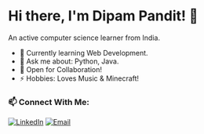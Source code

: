 # Hi there, I'm Dipam Pandit! 👋

An active computer science learner from India.
- 🌱 Currently learning Web Development.
- 💬 Ask me about: Python, Java.
- 🤝 Open for Collaboration!
- ⚡ Hobbies: Loves Music & Minecraft!


### 📫 Connect With Me:  
[![LinkedIn](https://img.shields.io/badge/-LinkedIn-0077B5?style=flat-square&logo=linkedin&logoColor=white)](https://linkedin.com/in/dipampandit/)  [![Email](https://img.shields.io/badge/-Email-D14836?style=flat-square&logo=gmail&logoColor=white)](mailto:dipampandit21@gmail.com)
